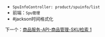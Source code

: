 - `SpuInfoController: product/spuinfo/list`
- 前端：`Spu管理`
- #jackson时间格式化

下一个：[商品服务-API-商品管理-SKU检索 1](商品服务-API-商品管理-SKU检索%201.md)